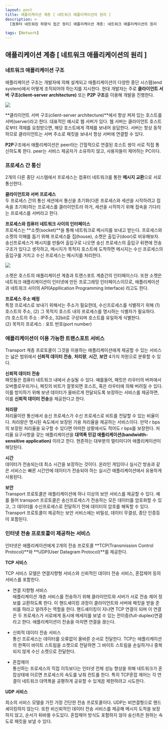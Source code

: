```yaml
---
layout: post
title: 애플리케이션 계층 [ 네트워크 애플리케이션의 원리 ]
description: >
  [컴퓨터 네트워킹 하향식 접근 정리] 애플리케이션 계층: 네트워크 애플리케이션의 원리

tags: [Network]
---
```


## 애플리케이션 계층 [ 네트워크 애플리케이션의 원리 ]

### 네트워크 애플리케이션 구조

애플리케이션 구조는 개발자에 의해 설계되고 애플리케이션이 다양한 종단 시스템(end system)에서 어떻게 조직되어야 하는지를 지시한다. 현대 개발자는 주로 **클라이언트 서버 구조(client-server architecture)** 또는 **P2P 구조**를 이용해 개발을 진행한다.

![](https://taeho0304.github.io/assets/img/NW/application/principle/architecture.png)

**클라이언트 서버 구조(client-server architecture)**에서 항상 켜져 있는 호스트를 서버(server)라고 한다. 대표적인 예시로 웹 서버가 있다. 웹 서버는 클라이언트 호스트로부터 객체를 요청받으면, 해당 호스트에게 객체를 보내어 응답한다. 서버는 항상 동작하므로 클라이언트는 서버 주소로 패킷을 보내서 항상 서버에 연결할 수 있다.

**P2P**구조에서 애플리케이션은 peer라는 간헐적으로 연결된 호스트 쌍이 서로 직접 통신하도록 한다. peer는 서비스 제공자가 소유하지 않고, 사용자들이 제어하는 PC이다.

### 프로세스 간 통신

2개의 다른 종단 시스템에서 프로세스는 컴퓨터 네트워크를 통한 **메시지 교환**으로 서로 통신한다.

**클라이언트와 서버 프로세스**<br>
두 프로세스 간의 통신 세션에서 통신을 초기화(다른 프로세스와 세션을 시작하려고 접속을 초기화)하는 프로세스를 클라이언트라 하거, 세션을 시작하기 위해 접속을 기다리는 프로세스를 서버라고 한다.

**프로세스와 컴퓨터 네트워크 사이의 인터페이스**<br>
프로세스는 **소켓(socket)**을 통해 네트워크로 메시지를 보내고 받는다. 프로세스와 소켓의 이해를 돕기 위해 프로세스틑 집(house), 소켓은 출입구(door)로 비유해보자. 송신프로세스가 메시지를 만들어 출입구로 나오면 송신 프로세스의 출입구 뒤편에 전송구조가 있다고 생각하고, 메시지가 목적지 호스트에 도착하면 메시지는 수신 프로세스의 출입구를 거치고 수신 프로세스는 메시지를 처리한다.

![](https://taeho0304.github.io/assets/img/NW/application/principle/process_socket.png)

소켓은 호스트의 애플리케이션 계층과 트랜스포트 계층간의 인터페이스다. 또한 소켓은 네트워크 애플리케이션이 인터넷에 만든 프로그래밍 인터페이스이므로, 애플리케이션과 네트워크 사이의 API(Appllication Programming Interface) 라고도 한다.

**프로세스 주소 배정**<br>
특정 프로세스로 보내기 위해서는 주소가 필요한데, 수신프로세스를 식별하기 위해 (1)호스트의 주소, (2) 그 목적지 호스트 내의 프로세스를 명시하는 식별자가 필요하다.<br>
(1) 호스트의 주소 : IP주소, 32bit로 구성되며 호스트를 유일하게 식별한다.<br>
(2) 목적지 프로세스 : 포트 번호(port number)<br>

### 애플리케이션이 이용 가능한 트랜스포트 서비스

Transport 계층 프로토콜이 그것을 이용하는 애플리케이션에게 제공할 수 있는 서비스는 넓은 범위에서 **신뢰적 데이터 전송**, **처리량**, **시간**, **보안** 4가지 차원으로 분류할 수 있다.

**신뢰적 데이터 전송**<br>
패킷들은 컴퓨터 네트워크 내에서 손실될 수 있다. 예를들어, 패킷은 라우터의 버퍼에서 오버플로우되거나, 패킷의 비트가 잘못되면 호스트, 혹은 라우터에 의해 버려질 수 있다. 이를 방지하기 위해 보낸 데이터가 올바르게 전달되도록 보장하는 서비스를 제공하면, 이를 **신뢰적 데이터 전송**을 제공한다고 한다.

**처리량**<br>
처리율이란 통신에서 송신 프로세스가 수신 프로세스로 비트를 전달할 수 있는 비율이다. 처리량은 명시된 속도에서 보장된 가용 처리율을 제공하는 서비스이다. 만약 r bps 의 보장된 처리율을 요구할 수 있다면 어떠한 상황에서도 적어도 r bps를 보장한다. 처리율 요구사항을 갖는 애플리케이션을 **대역폭 민감 애플리케이션(bandwidth-sensitive application)** 이라고 한다. 현존하는 대부분의 멀티미디어 애플리케이션이 해당된다.

**시간**<br>
데이터가 전송되는데 최소 시간을 보장하는 것이다. 온라인 게임이나 실시간 방송과 같은 서비스는 빠른 시간안에 데이터가 전송되야 하는 실시간 애플리케이션에서 유용하게 사용된다.

**보안**<br>
Transport 프로토콜은 애플리케이션에 하나 이상의 보안 서비스를 제공할 수 있다. 예를 들어 transport 프로토콜은 송신프로세스가 전송하는 모든 데이터를 암호화할 수 있고, 그 데이터를 수신프로세스로 전달하기 전에 데이터의 암호를 해독할 수 있다. Transport 프로토콜이 제공하는 보안 서비스에는 비밀성, 데이터 무결성, 종단 인증등이 포함된다.

### 인터넷 전송 프로토콜이 제공하는 서비스

인터넷은 애플리케이션에게 2개의 전송 프로토콜 **TCP(Transmission Control Protocol)**와 **UDP(User Datagram Protocol)**를 제공한다.

**TCP 서비스**

TCP 서비스 모델은 연결지향형 서비스와 신뢰적인 데이터 전송 서비스, 혼잡제어 등의 서비스를 포함한다.

- 연결 지향형 서비스<br>
  애플리케이션 걔층 서비스를 전송하기 위해 클라이언트와 서버가 서로 전송 제어 정보를 교환하도록 한다. 이 핸드셰이킹 과정이 클라이언트와 서버에 패킷을 받을 준비를 하라고 알려주는 역할을 한다. 핸드셰이킹이 지나면 TCP 연결이 되며 이 연결은 두 프로세스가 서로에게 동시에 메세지를 보낼 수 있는 전이중(full-duplex)연결라고 한다. 애플리케이션이 전송을 마치면 연결을 끊는다.

- 신뢰적 데이터 전송 서비스<br>
  통신 프로세스는 데이터를 오류없이 올바른 순서로 전달한다. TCP는 애플리케이션의 한쪽이 바이트 스트림을 소켓으로 전달하면 그 바이트 스트림을 손실하거나 중복되지 않게 수신 소켓으로 전달한다.

- 혼잡제어<br>
  통신하는 프로세스의 직접 이득보다는 인터넷 전체 성능 향상을 위해 네트워크가 혼잡상태에 이르면 프로세스의 속도를 낮춰 컨트롤 한다. 특히 TCP혼잡 제어는 각 연결이 네트워크 대역폭을 공평하게 공유할 수 있게끔 제한하려고 시도한다.

**UDP 서비스**

최소의 서비스 모델을 가진 가장 간단한 전송 프로토콜이다. UDP는 비연결형으로 핸드셰이킹하지 않는다. 또한 비신뢰적인 데이터 전송 서비스를 제공해 메시지 도착을 보장하지 않고, 순서가 뒤바뀔 수도있다. 혼잡제어 방식도 포함하지 않아 송신측은 원하는 속도로 패킷을 보낼 수 있다.

